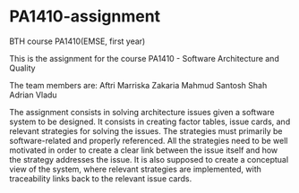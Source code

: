 PA1410-assignment
=================

BTH course PA1410(EMSE, first year)

This is the assignment for the course PA1410 - Software Architecture and Quality

The team members are:
	Aftri Marriska
	Zakaria Mahmud
	Santosh Shah
	Adrian Vladu
  
The assignment consists in solving architecture issues given a software system to be designed.
It consists in creating factor tables, issue cards, and relevant strategies for solving the issues. 
The strategies must primarily be software-related and properly referenced. 
All the strategies need to be well motivated in order to create a clear link between the issue itself and how the 
strategy addresses the issue. 
It is also supposed to create a conceptual view of the system, where relevant strategies are implemented, 
with traceability links back to the relevant issue cards.
